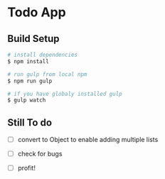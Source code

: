 # Todo App
## Build Setup

```bash
# install dependencies
$ npm install

# run gulp from local npm
$ npm run gulp

# if you have globaly installed gulp
$ gulp watch
```
## Still To do

- [ ] convert to Object to enable adding multiple lists
- [ ] check for bugs
- [ ] profit!




